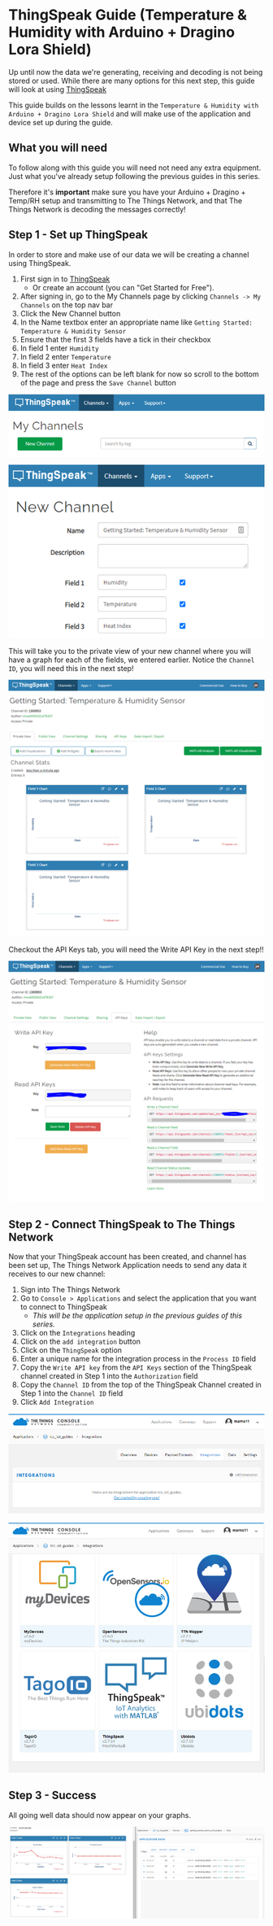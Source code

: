 # ThingSpeak Guide (Temperature & Humidity with Arduino + Dragino Lora Shield)
Up until now the data we're generating, receiving and decoding is not being stored or used. While there are many options for this next step, this guide will look at using [ThingSpeak](https://thingspeak.com/)

This guide builds on the lessons learnt in the `Temperature & Humidity with Arduino + Dragino Lora Shield` and will make use of the application and device set up during the guide.

## What you will need
To follow along with this guide you will need not need any extra equipment. Just what you've already setup following the previous guides in this series.

Therefore it's **important** make sure you have your Arduino + Dragino + Temp/RH setup and transmitting to The Things Network, and that The Things Network is decoding the messages correctly!

## Step 1 - Set up ThingSpeak
In order to store and make use of our data we will be creating a channel using ThingSpeak.
1. First sign in to [ThingSpeak](https://thingspeak.com/)
    - Or create an account (you can "Get Started for Free").
1. After signing in, go to the My Channels page by clicking `Channels -> My Channels` on the top nav bar
1. Click the New Channel button
1. In the Name textbox enter an appropriate name like `Getting Started: Temperature & Humidity Sensor`
1. Ensure that the first 3 fields have a tick in their checkbox
1. In field 1 enter `Humidity`
1. In field 2 enter `Temperature`
1. In field 3 enter `Heat Index`
1. The rest of the options can be left blank for now so scroll to the bottom of the page and press the `Save Channel` button

![New Channel](readme-images/new-channel.png)

![New Channel Setup](readme-images/new-channel-setup.png)

This will take you to the private view of your new channel where you will have a graph for each of the fields, we entered earlier. Notice the `Channel ID`, you will need this in the next step!

![Setup Channel](readme-images/channel-first-look.png)

Checkout the API Keys tab, you will need the Write API Key in the next step!!

![Channel API Keys](readme-images/channel-api-keys.png)

## Step 2 - Connect ThingSpeak to The Things Network
Now that your  ThingSpeak account has been created, and channel has been set up,  The Things Network Application needs to send any data it receives to our new channel:
1. Sign into The Things Network
1. Go to `Console > Applications` and select the application that you want to connect to ThingSpeak
    - _This will be the application setup in the previous guides of this series._
1. Click on the `Integrations` heading
1. Click on the `add integration` button
1. Click on the `ThingSpeak` option
1. Enter a unique name for the integration process in the `Process ID` field
1. Copy the `Write API key` from the `API Keys` section of the ThingSpeak channel created in Step 1 into the `Authorization` field
1. Copy the `Channel ID` from the top of the ThingSpeak Channel created in Step 1 into the `Channel ID` field
1. Click `Add Integration`

![Integrations](readme-images/integrations.png)

![Integrations with ThingsSpeak](readme-images/integrations-thingspeak.png)

## Step 3 - Success

All going well data should now appear on your graphs.

![Data Flows](readme-images/data-flows.png)
